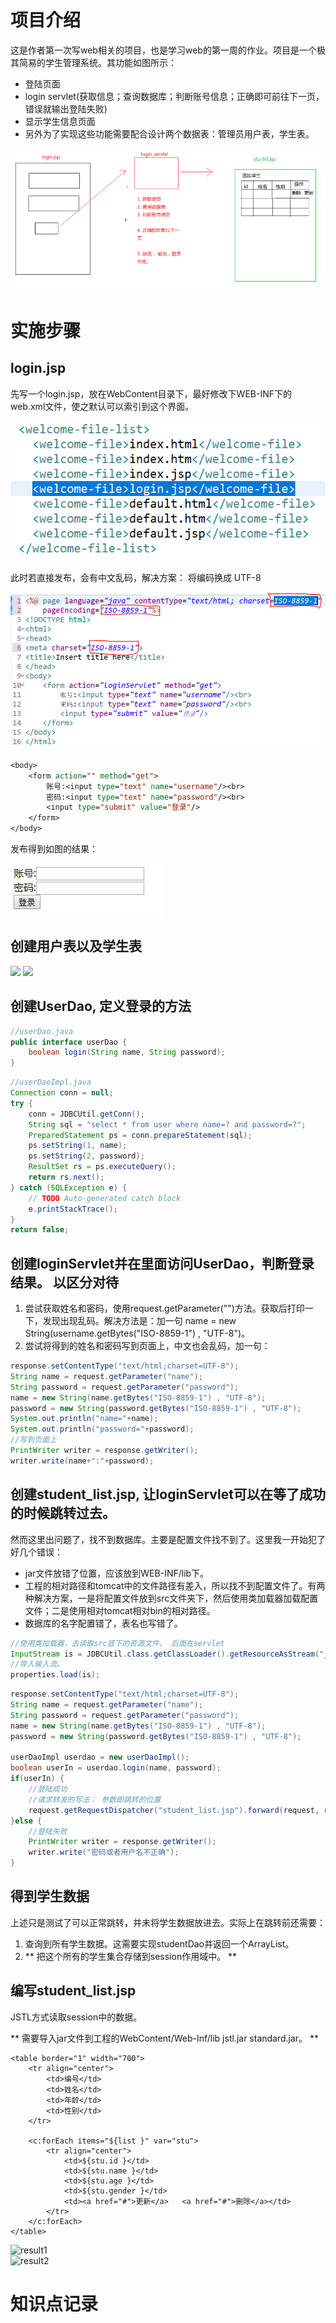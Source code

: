 # 项目介绍

这是作者第一次写web相关的项目，也是学习web的第一周的作业。项目是一个极其简易的学生管理系统。其功能如图所示：

* 登陆页面
* login servlet(获取信息；查询数据库；判断账号信息；正确即可前往下一页，错误就输出登陆失败)
* 显示学生信息页面
* 另外为了实现这些功能需要配合设计两个数据表：管理员用户表，学生表。


![](./img/demandAnalysis.png)

# 实施步骤

## login.jsp

先写一个login.jsp，放在WebContent目录下，最好修改下WEB-INF下的web.xml文件，使之默认可以索引到这个界面。

![welcome](./img/welcome.png)

此时若直接发布，会有中文乱码，解决方案：
将编码换成 UTF-8 

![loginjsp](./img/loginjsp.png)

```jsp
<body>
	<form action="" method="get">
       	账号:<input type="text" name="username"/><br>
       	密码:<input type="text" name="password"/><br>
       	<input type="submit" value="登录"/>
   	</form>
</body>
```
发布得到如图的结果：

![logininterface](./img/logininterface.png)

## 创建用户表以及学生表

![](/img/usertable.png)  ![](/img/studenttable.png)

## 创建UserDao, 定义登录的方法

```java
//userDao.java
public interface userDao {
	boolean login(String name, String password);
}
```

```java
//userDaoImpl.java
Connection conn = null;
try {
	conn = JDBCUtil.getConn();
	String sql = "select * from user where name=? and password=?";
	PreparedStatement ps = conn.prepareStatement(sql);
	ps.setString(1, name);
	ps.setString(2, password);
	ResultSet rs = ps.executeQuery();
	return rs.next();
} catch (SQLException e) {
	// TODO Auto-generated catch block
	e.printStackTrace();
}
return false;
```

## 创建loginServlet并在里面访问UserDao，判断登录结果。 以区分对待

1. 尝试获取姓名和密码，使用request.getParameter("")方法。获取后打印一下，发现出现乱码。解决方法是：加一句 name = new String(username.getBytes("ISO-8859-1") , "UTF-8")。
2. 尝试将得到的姓名和密码写到页面上，中文也会乱码，加一句：

```java
response.setContentType("text/html;charset=UTF-8");
String name = request.getParameter("name");
String password = request.getParameter("password");
name = new String(name.getBytes("ISO-8859-1") , "UTF-8");
password = new String(password.getBytes("ISO-8859-1") , "UTF-8");
System.out.println("name="+name);
System.out.println("password="+password);
//写到页面上
PrintWriter writer = response.getWriter();
writer.write(name+":"+password);

```

## 创建student_list.jsp, 让loginServlet可以在等了成功的时候跳转过去。

然而这里出问题了，找不到数据库。主要是配置文件找不到了。这里我一开始犯了好几个错误：
* jar文件放错了位置，应该放到WEB-INF/lib下。
* 工程的相对路径和tomcat中的文件路径有差入，所以找不到配置文件了。有两种解决方案，一是将配置文件放到src文件夹下，然后使用类加载器加载配置文件；二是使用相对tomcat相对bin的相对路径。
* 数据库的名字配置错了，表名也写错了。

```java
//使用类加载器，去读取src底下的资源文件。 后面在servlet
InputStream is = JDBCUtil.class.getClassLoader().getResourceAsStream("jdbc.properties");
//导入输入流。
properties.load(is);
```

```java
response.setContentType("text/html;charset=UTF-8");
String name = request.getParameter("name");
String password = request.getParameter("password");
name = new String(name.getBytes("ISO-8859-1") , "UTF-8");
password = new String(password.getBytes("ISO-8859-1") , "UTF-8");

userDaoImpl userdao = new userDaoImpl();
boolean userIn = userdao.login(name, password);
if(userIn) {
	//登陆成功
	//请求转发的写法： 参数即跳转的位置
    request.getRequestDispatcher("student_list.jsp").forward(request, response);
}else {
	//登陆失败
	PrintWriter writer = response.getWriter();
	writer.write("密码或者用户名不正确");
}
```

## 得到学生数据

上述只是测试了可以正常跳转，并未将学生数据放进去。实际上在跳转前还需要：
1. 查询到所有学生数据。这需要实现studentDao并返回一个ArrayList<student>。
2. ** 把这个所有的学生集合存储到session作用域中。 **

## 编写student_list.jsp

JSTL方式读取session中的数据。

** 需要导入jar文件到工程的WebContent/Web-Inf/lib  jstl.jar standard.jar。 **

```
<table border="1" width="700">
	<tr align="center">
		<td>编号</td>
		<td>姓名</td>
		<td>年龄</td>
		<td>性别</td>
	</tr>

	<c:forEach items="${list }" var="stu">
		<tr align="center">
			<td>${stu.id }</td>
			<td>${stu.name }</td>
			<td>${stu.age }</td>
			<td>${stu.gender }</td>
			<td><a href="#">更新</a>   <a href="#">删除</a></td>
		</tr>
	</c:forEach>
</table>
```

![result1](/img/result1.png)  
![result2](/img/result2.png)  

# 知识点记录